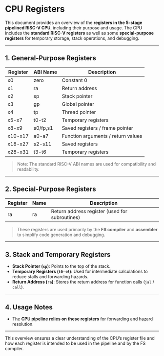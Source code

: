 # CPU Registers

This document provides an overview of the **registers in the 5-stage pipelined RISC-V CPU**, including their purpose and usage. The CPU includes the **standard RISC-V registers** as well as some **special-purpose registers** for temporary storage, stack operations, and debugging.

---

## 1. General-Purpose Registers

| Register | ABI Name |           Description               |
|----------|----------|-------------------------------------|
| x0       | zero     | Constant 0                          |
| x1       | ra       | Return address                      |
| x2       | sp       | Stack pointer                       |
| x3       | gp       | Global pointer                      |
| x4       | tp       | Thread pointer                      |
| x5-x7    | t0-t2    | Temporary registers                 |
| x8-x9    | s0/fp,s1 | Saved registers / frame pointer     |
| x10-x17  | a0-a7    | Function arguments / return values  |
| x18-x27  | s2-s11   | Saved registers                     |
| x28-x31  | t3-t6    | Temporary registers                 |

> Note: The standard RISC-V ABI names are used for compatibility and readability.

---

## 2. Special-Purpose Registers

| Register | Name |                 Description                    |
|----------|------|------------------------------------------------|
| ra       | ra   | Return address register (used for subroutines) |

> These registers are used primarily by the **FS compiler** and **assembler** to simplify code generation and debugging.

---

## 3. Stack and Temporary Registers

- **Stack Pointer (`sp`)**: Points to the top of the stack.  
- **Temporary Registers (`t0-t6`)**: Used for intermediate calculations to reduce stalls and forwarding hazards.  
- **Return Address (`ra`)**: Stores the return address for function calls (`jal` / `call`).  

---

## 4. Usage Notes

- The **CPU pipeline relies on these registers** for forwarding and hazard resolution.  
---

This overview ensures a clear understanding of the CPU’s register file and how each register is intended to be used in the pipeline and by the FS compiler.
